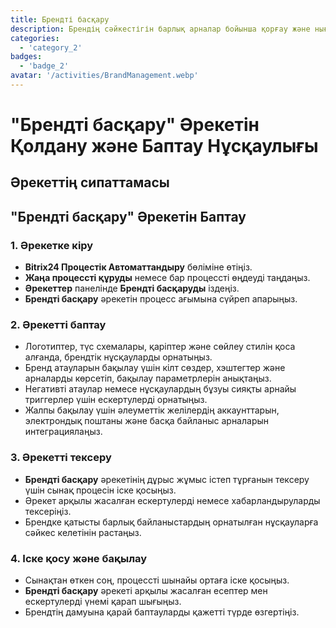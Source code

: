 ```yaml
---
title: Брендті басқару
description: Брендің сәйкестігін барлық арналар бойынша қорғау және нығайту.
categories: 
  - 'category_2'
badges: 
  - 'badge_2'
avatar: '/activities/BrandManagement.webp'
---
```

# "Брендті басқару" Әрекетін Қолдану және Баптау Нұсқаулығы

## Әрекеттің сипаттамасы

## **"Брендті басқару" Әрекетін Баптау**

### 1. Әрекетке кіру
- **Bitrix24 Процестік Автоматтандыру** бөліміне өтіңіз.
- **Жаңа процессті құруды** немесе бар процессті өңдеуді таңдаңыз.
- **Әрекеттер** панелінде **Брендті басқаруды** іздеңіз.
- **Брендті басқару** әрекетін процесс ағымына сүйреп апарыңыз.

### 2. Әрекетті баптау
- Логотиптер, түс схемалары, қаріптер және сөйлеу стилін қоса алғанда, брендтік нұсқауларды орнатыңыз.
- Бренд атауларын бақылау үшін кілт сөздер, хэштегтер және арналарды көрсетіп, бақылау параметрлерін анықтаңыз.
- Негативті атаулар немесе нұсқаулардың бұзуы сияқты арнайы триггерлер үшін ескертулерді орнатыңыз.
- Жалпы бақылау үшін әлеуметтік желілердің аккаунттарын, электрондық поштаны және басқа байланыс арналарын интеграциялаңыз.

### 3. Әрекетті тексеру
- **Брендті басқару** әрекетінің дұрыс жұмыс істеп тұрғанын тексеру үшін сынақ процесін іске қосыңыз.
- Әрекет арқылы жасалған ескертулерді немесе хабарландыруларды тексеріңіз.
- Брендке қатысты барлық байланыстардың орнатылған нұсқауларға сәйкес келетінін растаңыз.

### 4. Іске қосу және бақылау
- Сынақтан өткен соң, процессті шынайы ортаға іске қосыңыз.
- **Брендті басқару** әрекеті арқылы жасалған есептер мен ескертулерді үнемі қарап шығыңыз.
- Брендтің дамуына қарай баптауларды қажетті түрде өзгертіңіз.